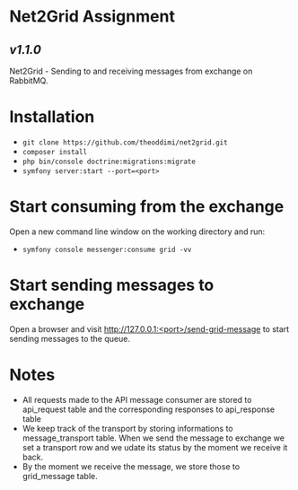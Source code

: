 # Net2Grid Assignment
## _v1.1.0_

Net2Grid - Sending to and receiving messages from exchange on RabbitMQ.

# Installation
- `git clone https://github.com/theoddimi/net2grid.git`
- `composer install`
- `php bin/console doctrine:migrations:migrate`
- `symfony server:start --port=<port>`

# Start consuming from the exchange
Open a new command line window on the working directory and run:
- `symfony console messenger:consume grid -vv`

# Start sending messages to exchange
Open a browser and visit  http://127.0.0.1:<port>/send-grid-message to start sending messages to the queue.

# Notes
- All requests made to the API message consumer are stored to api_request table and the corresponding responses to api_response table
- We keep track of the transport by storing informations to message_transport table. When we send the message to exchange we set a transport row and we udate its status by the moment we receive it back.
- By the moment we receive the message, we store those to grid_message table.